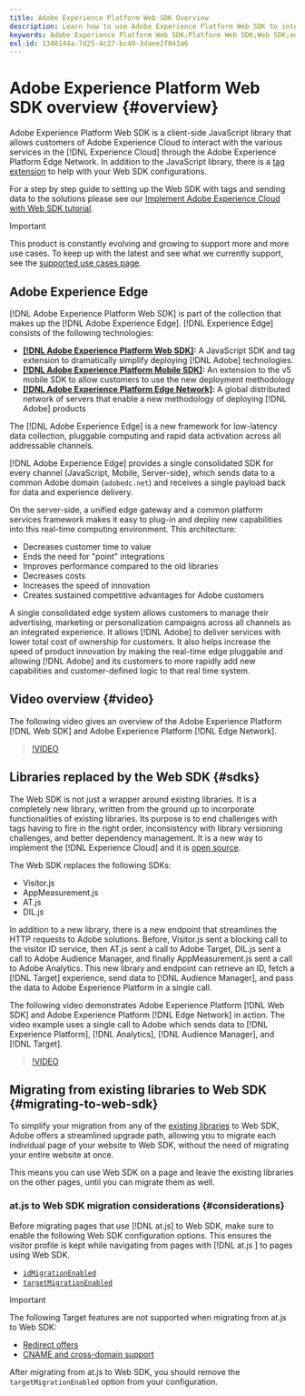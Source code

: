 ```yaml
---
title: Adobe Experience Platform Web SDK Overview
description: Learn how to use Adobe Experience Platform Web SDK to integrate Platform capabilities into your website.
keywords: Adobe Experience Platform Web SDK;Platform Web SDK;Web SDK;edge;Visitor.js;AppMeasurement.js;AT.js;DIL.js;web sdk;SDK;web SDK;Launch;launch
exl-id: 1348144a-7d25-4c27-bc40-3daee2f043a6
---
```

# Adobe Experience Platform Web SDK overview {#overview}

Adobe Experience Platform Web SDK is a client-side JavaScript library that allows customers of Adobe Experience Cloud to interact with the various services in the [!DNL Experience Cloud] through the Adobe Experience Platform Edge Network. In addition to the JavaScript library, there is a [tag extension](./extension/web-sdk-extension-configuration.md) to help with your Web SDK configurations.

For a step by step guide to setting up the Web SDK with tags and sending data to the solutions please see our [Implement Adobe Experience Cloud with Web SDK tutorial](https://experienceleague.adobe.com/docs/platform-learn/implement-web-sdk/overview.html?lang=en).

>[!IMPORTANT]
>
>This product is constantly evolving and growing to support more and more use cases. To keep up with the latest and see what we currently support, see the [supported use cases page](https://github.com/orgs/adobe/projects/18/views/1). 

## Adobe Experience Edge

[!DNL Adobe Experience Platform Web SDK] is part of the collection that makes up the [!DNL Adobe Experience Edge]. [!DNL Experience Edge] consists of the following technologies:

* **[[!DNL Adobe Experience Platform Web SDK]](#overview):** A JavaScript SDK and tag extension to dramatically simplify deploying [!DNL Adobe] technologies.
* **[[!DNL Adobe Experience Platform Mobile SDK]](https://aep-sdks.gitbook.io/docs/getting-started/overview):** An extension to the v5 mobile SDK to allow customers to use the new deployment methodology
* **[[!DNL Adobe Experience Platform Edge Network]](../server-api/overview.md):** A global distributed network of servers that enable a new methodology of deploying [!DNL Adobe] products

The [!DNL Adobe Experience Edge] is a new framework for low-latency data collection, pluggable computing and rapid data activation across all addressable channels.

[!DNL Adobe Experience Edge] provides a single consolidated SDK for every channel (JavaScript, Mobile, Server-side), which sends data to a common Adobe domain (`adobedc.net`) and receives a single payload back for data and experience delivery.  

On the server-side, a unified edge gateway and a common platform services framework makes it easy to plug-in and deploy new capabilities into this real-time computing environment.  This architecture:

* Decreases customer time to value
* Ends the need for "point" integrations
* Improves performance compared to the old libraries
* Decreases costs
* Increases the speed of innovation
* Creates sustained competitive advantages for Adobe customers

A single consolidated edge system allows customers to manage their advertising, marketing or personalization campaigns across all channels as an integrated experience. It allows [!DNL Adobe] to deliver services with lower total cost of ownership for customers.  It also helps increase the speed of product innovation by making the real-time edge pluggable and allowing [!DNL Adobe] and its customers to more rapidly add new capabilities and customer-defined logic to that real time system. 

## Video overview {#video}

The following video gives an overview of the Adobe Experience Platform [!DNL Web SDK] and Adobe Experience Platform [!DNL Edge Network].

>[!VIDEO](https://video.tv.adobe.com/v/34141?quality=12&learn=on)

## Libraries replaced by the Web SDK {#sdks}

The Web SDK is not just a wrapper around existing libraries. It is a completely new library, written from the ground up to incorporate functionalities of existing libraries. Its purpose is to end challenges with tags having to fire in the right order, inconsistency with library versioning challenges, and better dependency management. It is a new way to implement the [!DNL Experience Cloud] and it is [open source](https://github.com/adobe/alloy).

The Web SDK replaces the following SDKs:

* Visitor.js
* AppMeasurement.js
* AT.js
* DIL.js

In addition to a new library, there is a new endpoint that streamlines the HTTP requests to Adobe solutions. Before, Visitor.js sent a blocking call to the visitor ID service, then AT.js sent a call to Adobe Target, DIL.js sent a call to Adobe Audience Manager, and finally AppMeasurement.js sent a call to Adobe Analytics. This new library and endpoint can retrieve an ID, fetch a [!DNL Target] experience, send data to [!DNL Audience Manager], and pass the data to Adobe Experience Platform in a single call.

The following video demonstrates Adobe Experience Platform [!DNL Web SDK] and Adobe Experience Platform [!DNL Edge Network] in action. The video example uses a single call to Adobe which sends data to [!DNL Experience Platform], [!DNL Analytics], [!DNL Audience Manager], and [!DNL Target].

>[!VIDEO](https://video.tv.adobe.com/v/34148)

## Migrating from existing libraries to Web SDK {#migrating-to-web-sdk}

To simplify your migration from any of the [existing libraries](#sdks) to Web SDK, Adobe offers a streamlined upgrade path, allowing you to migrate each individual page of your website to Web SDK, without the need of migrating your entire website at once.

This means you can use Web SDK on a page and leave the existing libraries on the other pages, until you can migrate them as well.

### at.js to Web SDK migration considerations {#considerations}

Before migrating pages that use [!DNL at.js] to Web SDK, make sure to enable the following Web SDK configuration options. This ensures the visitor profile is kept while navigating from pages with [!DNL at.js ] to pages using Web SDK.

* [`idMigrationEnabled`](fundamentals/configuring-the-sdk.md#id-migration-enabled)
* [`targetMigrationEnabled`](fundamentals/configuring-the-sdk.md#targetMigrationEnabled)


>[!IMPORTANT]
>
>The following Target features are not supported when migrating from at.js to Web SDK:
> * [Redirect offers](https://experienceleague.adobe.com/docs/target/using/experiences/offers/offer-redirect.html?lang=en)
> * [CNAME and cross-domain support](https://developer.adobe.com/target/implement/client-side/atjs/atjs-cookies/?lang=en)

After migrating from at.js to Web SDK, you should remove the `targetMigrationEnabled` option from your configuration.



